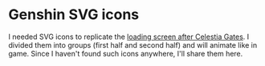 # Genshin SVG icons

I needed SVG icons to replicate the [loading screen after Celestia Gates](https://genshin-impact.fandom.com/wiki/Loading_Screen). I divided them into groups (first half and second half) and will animate like in game. Since I haven't found such icons anywhere, I'll share them here.
